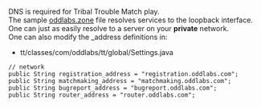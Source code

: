 DNS is required for Tribal Trouble Match play.
<br />
The sample [oddlabs.zone](oddlabs.zone) file resolves services to the loopback interface.
<br />
One can just as easily resolve to a server on your **private** network.
<br />
One can also modify the _address definitions in:
- tt/classes/com/oddlabs/tt/global/Settings.java
```
// network
public String registration_address = "registration.oddlabs.com";
public String matchmaking_address = "matchmaking.oddlabs.com";
public String bugreport_address = "bugreport.oddlabs.com";
public String router_address = "router.oddlabs.com";
```
